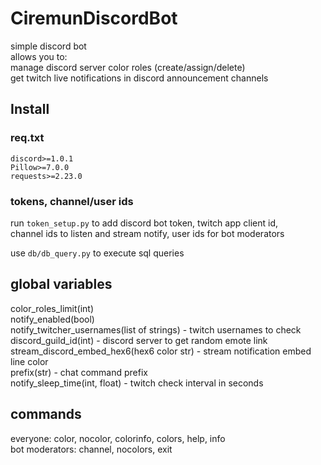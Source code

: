 # CiremunDiscordBot

simple discord bot  
allows you to:  
manage discord server color roles (create/assign/delete)  
get twitch live notifications in discord announcement channels  

## Install

### req.txt

```
discord>=1.0.1  
Pillow>=7.0.0  
requests>=2.23.0  
```

### tokens, channel/user ids

run `token_setup.py` to add discord bot token, twitch app client id,  
channel ids to listen and stream notify, user ids for bot moderators  

use `db/db_query.py` to execute sql queries  

## global variables

color_roles_limit(int)  
notify_enabled(bool)  
notify_twitcher_usernames(list of strings) - twitch usernames to check  
discord_guild_id(int) - discord server to get random emote link  
stream_discord_embed_hex6(hex6 color str) - stream notification embed line color  
prefix(str) - chat command prefix  
notify_sleep_time(int, float) - twitch check interval in seconds  

## commands

everyone: color, nocolor, colorinfo, colors, help, info  
bot moderators: channel, nocolors, exit  
